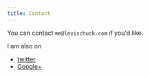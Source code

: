 ```yaml
---
title: Contact
---
```


You can contact `me@levischuck.com` if you'd like.

I am also on

+ [twitter](https://twitter.com/kloplop321)
+ [Google+](https://plus.google.com/112219528147410670429/about)
